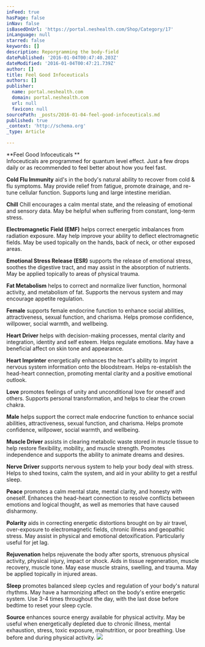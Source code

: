 ```yaml
---
inFeed: true
hasPage: false
inNav: false
isBasedOnUrl: 'https://portal.neshealth.com/Shop/Category/17'
inLanguage: null
starred: false
keywords: []
description: Reporgramming the body-field
datePublished: '2016-01-04T00:47:40.203Z'
dateModified: '2016-01-04T00:47:21.739Z'
author: []
title: Feel Good Infoceuticals
authors: []
publisher:
  name: portal.neshealth.com
  domain: portal.neshealth.com
  url: null
  favicon: null
sourcePath: _posts/2016-01-04-feel-good-infoceuticals.md
published: true
_context: 'http://schema.org'
_type: Article

---
```

**Feel Good Infoceuticals **  
Infoceuticals are programmed for quantum level effect. Just a few drops daily or as recommended to feel better about how you feel fast.

**Cold Flu Immunity** aid's in the body's natural ability to recover from cold & flu symptoms. May provide relief from fatigue, promote drainage, and re-tune cellular function. Supports lung and large intestine meridian.  

**Chill** Chill encourages a calm mental state, and the releasing of emotional and sensory data. May be helpful when suffering from constant, long-term stress. 

**Electromagnetic Field (EMF)** helps correct energetic imbalances from radiation exposure. May help improve your ability to deflect electromagnetic fields. May be used topically on the hands, back of neck, or other exposed areas.

**Emotional Stress Release (ESR)** supports the release of emotional stress, soothes the digestive tract, and may assist in the absorption of nutrients. May be applied topically to areas of physical trauma. 

**Fat Metabolism** helps to correct and normalize liver function, hormonal activity, and metabolism of fat. Supports the nervous system and may encourage appetite regulation. 

**Female** supports female endocrine function to enhance social abilities, attractiveness, sexual function, and charisma. Helps promose confidence, willpower, social warmth, and wellbeing. 

**Heart Driver** helps with decision-making processes, mental clarity and integration, identity and self esteem. Helps regulate emotions. May have a beneficial affect on skin tone and appearance. 

**Heart Imprinter** energetically enhances the heart's ability to imprint nervous system information onto the bloodstream. Helps re-establish the head-heart connection, promoting mental clarity and a positive emotional outlook. 

**Love** promotes feelings of unity and unconditional love for oneself and others. Supports personal transformation, and helps to clear the crown chakra. 

**Male** helps support the correct male endocrine function to enhance social abilities, attractiveness, sexual function, and charisma. Helps promote confidence, willpower, social warmth, and wellbeing. 

**Muscle Driver** assists in clearing metabolic waste stored in muscle tissue to help restore flexibility, mobility, and muscle strength. Promotes independence and supports the ability to animate dreams and desires. 

**Nerve Driver** supports nervous system to help your body deal with stress. Helps to shed toxins, calm the system, and aid in your ability to get a restful sleep. 

**Peace** promotes a calm mental state, mental clarity, and honesty with oneself. Enhances the head-heart connection to resolve conflicts between emotions and logical thought, as well as memories that have caused disharmony. 

**Polarity** aids in correcting energetic distortions brought on by air travel, over-exposure to electromagnetic fields, chronic illness and geopathic stress. May assist in physical and emotional detoxification. Particularly useful for jet lag. 

**Rejuvenation** helps rejuvenate the body after sports, strenuous physical activity, physical injury, impact or shock. Aids in tissue regeneration, muscle recovery, muscle tone. May ease muscle strains, swelling, and trauma. May be applied topically in injured areas. 

**Sleep** promotes balanced sleep cycles and regulation of your body's natural rhythms. May have a harmonizing affect on the body's entire energetic system. Use 3-4 times throughout the day, with the last dose before bedtime to reset your sleep cycle. 

**Source** enhances source energy available for physical activity. May be useful when energetically depleted due to chronic illness, mental exhaustion, stress, toxic exposure, malnutrition, or poor breathing. Use before and during physical activity. ![](https://the-grid-user-content.s3-us-west-2.amazonaws.com/6bba279e-4d63-47a7-a963-b2cb5432f31f.jpg)
